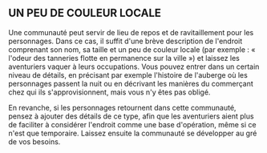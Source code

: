 ## UN PEU DE COULEUR LOCALE


Une communauté peut servir de lieu de repos et de
ravitaillement pour les personnages. Dans ce cas, il suffit
d'une brève description de l'endroit comprenant son nom,
sa taille et un peu de couleur locale (par exemple : « l'odeur
des tanneries flotte en permanence sur la ville ») et laissez
les aventuriers vaquer à leurs occupations. Vous pouvez
entrer dans un certain niveau de détails, en précisant par
exemple l'histoire de l'auberge où les personnages passent
la nuit ou en décrivant les manières du commerçant chez
qui ils s'approvisionnent, mais vous n'y êtes pas obligé.

En revanche, si les personnages retournent dans cette
communauté, pensez à ajouter des détails de ce type, afin
que les aventuriers aient plus de faciliter à considérer
l'endroit comme une base d'opération, même si ce n'est que
temporaire. Laissez ensuite la communauté se développer
au gré de vos besoins.

